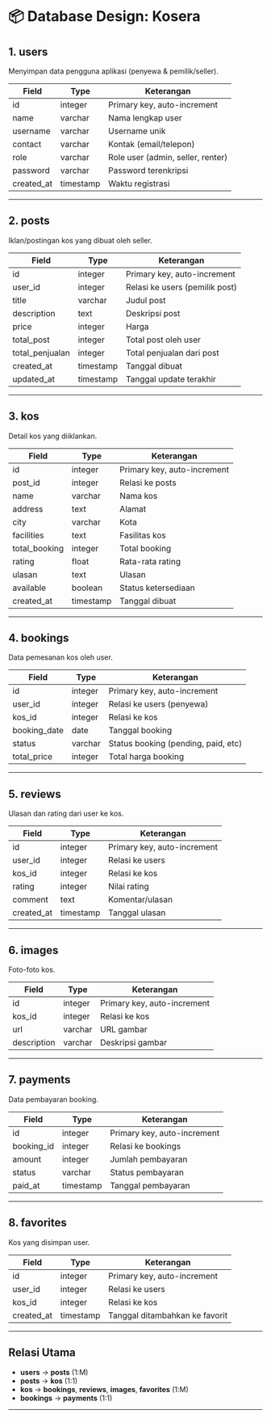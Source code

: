 # 📦 Database Design: Kosera

## 1. users
Menyimpan data pengguna aplikasi (penyewa & pemilik/seller).

| Field      | Type      | Keterangan                        |
|------------|-----------|------------------------------------|
| id         | integer   | Primary key, auto-increment        |
| name       | varchar   | Nama lengkap user                  |
| username   | varchar   | Username unik                      |
| contact    | varchar   | Kontak (email/telepon)             |
| role       | varchar   | Role user (admin, seller, renter)  |
| password   | varchar   | Password terenkripsi               |
| created_at | timestamp | Waktu registrasi                   |

---

## 2. posts
Iklan/postingan kos yang dibuat oleh seller.

| Field           | Type      | Keterangan                       |
|-----------------|-----------|-----------------------------------|
| id              | integer   | Primary key, auto-increment       |
| user_id         | integer   | Relasi ke users (pemilik post)    |
| title           | varchar   | Judul post                        |
| description     | text      | Deskripsi post                    |
| price           | integer   | Harga                             |
| total_post      | integer   | Total post oleh user              |
| total_penjualan | integer   | Total penjualan dari post         |
| created_at      | timestamp | Tanggal dibuat                    |
| updated_at      | timestamp | Tanggal update terakhir           |

---

## 3. kos
Detail kos yang diiklankan.

| Field         | Type      | Keterangan                       |
|---------------|-----------|-----------------------------------|
| id            | integer   | Primary key, auto-increment       |
| post_id       | integer   | Relasi ke posts                   |
| name          | varchar   | Nama kos                          |
| address       | text      | Alamat                            |
| city          | varchar   | Kota                              |
| facilities    | text      | Fasilitas kos                     |
| total_booking | integer   | Total booking                     |
| rating        | float     | Rata-rata rating                  |
| ulasan        | text      | Ulasan                            |
| available     | boolean   | Status ketersediaan               |
| created_at    | timestamp | Tanggal dibuat                    |

---

## 4. bookings
Data pemesanan kos oleh user.

| Field        | Type      | Keterangan                       |
|--------------|-----------|-----------------------------------|
| id           | integer   | Primary key, auto-increment       |
| user_id      | integer   | Relasi ke users (penyewa)         |
| kos_id       | integer   | Relasi ke kos                     |
| booking_date | date      | Tanggal booking                   |
| status       | varchar   | Status booking (pending, paid, etc)|
| total_price  | integer   | Total harga booking               |

---

## 5. reviews
Ulasan dan rating dari user ke kos.

| Field      | Type      | Keterangan                       |
|------------|-----------|-----------------------------------|
| id         | integer   | Primary key, auto-increment       |
| user_id    | integer   | Relasi ke users                   |
| kos_id     | integer   | Relasi ke kos                     |
| rating     | integer   | Nilai rating                      |
| comment    | text      | Komentar/ulasan                   |
| created_at | timestamp | Tanggal ulasan                    |

---

## 6. images
Foto-foto kos.

| Field       | Type      | Keterangan                       |
|-------------|-----------|-----------------------------------|
| id          | integer   | Primary key, auto-increment       |
| kos_id      | integer   | Relasi ke kos                     |
| url         | varchar   | URL gambar                        |
| description | varchar   | Deskripsi gambar                  |

---

## 7. payments
Data pembayaran booking.

| Field      | Type      | Keterangan                       |
|------------|-----------|-----------------------------------|
| id         | integer   | Primary key, auto-increment       |
| booking_id | integer   | Relasi ke bookings                |
| amount     | integer   | Jumlah pembayaran                 |
| status     | varchar   | Status pembayaran                 |
| paid_at    | timestamp | Tanggal pembayaran                |

---

## 8. favorites
Kos yang disimpan user.

| Field      | Type      | Keterangan                       |
|------------|-----------|-----------------------------------|
| id         | integer   | Primary key, auto-increment       |
| user_id    | integer   | Relasi ke users                   |
| kos_id     | integer   | Relasi ke kos                     |
| created_at | timestamp | Tanggal ditambahkan ke favorit    |

---

## Relasi Utama

- **users** → **posts** (1:M)
- **posts** → **kos** (1:1)
- **kos** → **bookings**, **reviews**, **images**, **favorites** (1:M)
- **bookings** → **payments** (1:1)

---